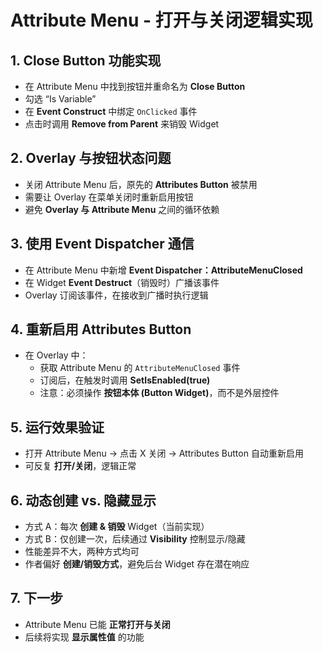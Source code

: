 # Attribute Menu - 打开与关闭逻辑实现

## 1. Close Button 功能实现

- 在 Attribute Menu 中找到按钮并重命名为 **Close Button**
- 勾选 “Is Variable”
- 在 **Event Construct** 中绑定 `OnClicked` 事件
- 点击时调用 **Remove from Parent** 来销毁 Widget

## 2. Overlay 与按钮状态问题

- 关闭 Attribute Menu 后，原先的 **Attributes Button** 被禁用
- 需要让 Overlay 在菜单关闭时重新启用按钮
- 避免 **Overlay 与 Attribute Menu** 之间的循环依赖

## 3. 使用 Event Dispatcher 通信

- 在 Attribute Menu 中新增 **Event Dispatcher：AttributeMenuClosed**
- 在 Widget **Event Destruct**（销毁时）广播该事件
- Overlay 订阅该事件，在接收到广播时执行逻辑

## 4. 重新启用 Attributes Button

- 在 Overlay 中：
  - 获取 Attribute Menu 的 `AttributeMenuClosed` 事件
  - 订阅后，在触发时调用 **SetIsEnabled(true)**
  - 注意：必须操作 **按钮本体 (Button Widget)**，而不是外层控件

## 5. 运行效果验证

- 打开 Attribute Menu → 点击 X 关闭 → Attributes Button 自动重新启用
- 可反复 **打开/关闭**，逻辑正常

## 6. 动态创建 vs. 隐藏显示

- 方式 A：每次 **创建 & 销毁** Widget（当前实现）
- 方式 B：仅创建一次，后续通过 **Visibility** 控制显示/隐藏
- 性能差异不大，两种方式均可
- 作者偏好 **创建/销毁方式**，避免后台 Widget 存在潜在响应

## 7. 下一步

- Attribute Menu 已能 **正常打开与关闭**
- 后续将实现 **显示属性值** 的功能

